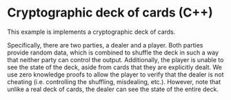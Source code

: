 # Cryptographic deck of cards (C++)

This example is implements a cryptographic deck of cards.

Specifically, there are two parties, a dealer and a player.  Both parties
provide random data, which is combined to shuffle the deck in such a way that
neither party can control the output.  Additionally, the player is unable to
see the state of the deck, aside from cards that they are explicitly dealt.
We use zero knowledge proofs to allow the player to verify that the dealer is
not cheating (i.e. controlling the shuffling, misdealing, etc.).  However, note
that unlike a real deck of cards, the dealer can see the state of the entire
deck.

